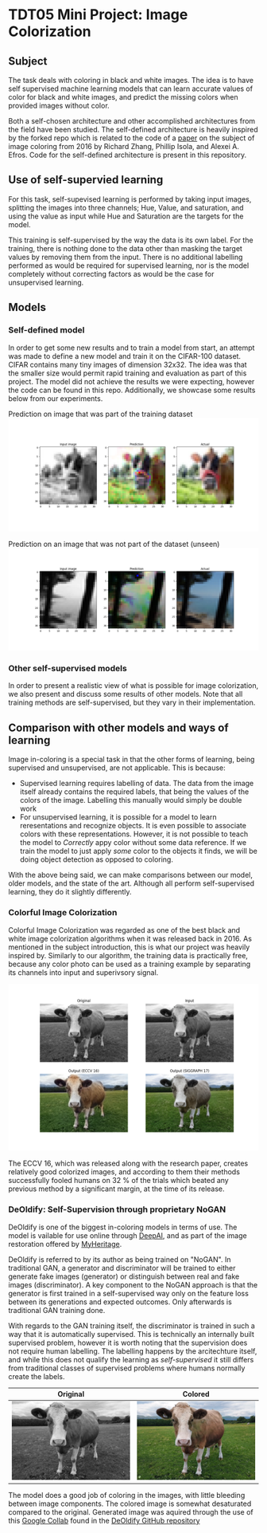 <!--<h3><b>Colorful Image Colorization</b></h3>-->
# TDT05 Mini Project: Image Colorization
## Subject
The task deals with coloring in black and white images. The idea is to have self supervised machine learning models that can learn accurate values of color for black and white images, and predict the missing colors when provided images without color.

Both a self-chosen architecture and other accomplished architectures from the field have been studied. The self-defined architecture is heavily inspired by the forked repo which is related to the code of a [paper](https://arxiv.org/pdf/1603.08511.pdf) on the subject of image coloring from 2016 by Richard Zhang, Phillip Isola, and Alexei A. Efros. Code for the self-defined architecture is present in this repository.

## Use of self-supervied learning
For this task, self-supevised learning is performed by taking input images, splitting the images into three channels; Hue, Value, and saturation, and using the value as input while Hue and Saturation are the targets for the model. 

This training is self-supervised by the way the data is its own label. For the training, there is nothing done to the data other than masking the target values by removing them from the input. There is no additional labelling performed as would be required for supervised learning, nor is the model completely without correcting factors as would be the case for unsupervised learning.
## Models
### Self-defined model
In order to get some new results and to train a model from start, an attempt was made to define a new model and train it on the CIFAR-100 dataset. CIFAR contains many tiny images of dimension 32x32. The idea was that the smaller size would permit rapid training and evaluation as part of this project. The model did not achieve the results we were expecting, however the code can be found in this repo. Additionally, we showcase some results below from our experiments.

Prediction on image that was part of the training dataset
![Image of input, output, and original image](imgs_out/our_model/train_result.png?raw=true "Prediction on training data")

Prediction on an image that was not part of the dataset (unseen)
![Image of input, output, and original image](imgs_out/our_model/test_result.png?raw=true "Prediction on test data")

### Other self-supervised models
In order to present a realistic view of what is possible for image colorization, we also present and discuss some results of other models. Note that all training methods are self-supervised, but they vary in their implementation.

## Comparison with other models and ways of learning
Image in-coloring is a special task in that the other forms of learning, being supervised and unsupervised, are not applicable. This is because:
- Supervised learning requires labelling of data. The data from the image itself already contains the required labels, that being the values of the colors of the image. Labelling this manually would simply be double work
- For unsupervised learning, it is possible for a model to learn reresentations and recognize objects. It is even possible to associate colors with these representations. However, it is not possible to teach the model to _Correctly_ appy color without some data reference. If we train the model to just apply _some_ color to the objects it finds, we will be doing object detection as opposed to coloring.

With the above being said, we can make comparisons between our model, older models, and the state of the art. Although all perform self-supervised learning, they do it slightly differently.

### Colorful Image Colorization

Colorful Image Colorization was regarded as one of the best black and white image colorization algorithms when it was released back in 2016. As mentioned in the subject introduction, this is what our project was heavily inspired by. Similarly to our algorithm, the training data is practically free, because any color photo can be used as a training example by separating its channels into input and superivsory signal.

![Image of Colorful Image Colorization prediction](imgs_out/ECCV_SIGGRAPH_test.png?raw=true "Colorful Image Colorization Prediction")

The ECCV 16, which was released along with the research paper, creates relatively good colorized images, and according to them their methods successfully fooled humans on 32 % of the trials which beated any previous method by a significant margin, at the time of its release.

### DeOldify: Self-Supervision through proprietary NoGAN
DeOldify is one of the biggest in-coloring models in terms of use. The model is vailable for use online through [DeepAI](https://deepai.org/machine-learning-model/colorizer), and as part of the image restoration offered by [MyHeritage](https://www.myheritage.no/incolor).

DeOldify is referred to by its author as being trained on "NoGAN". In traditional GAN, a generator and discriminator will be trained to either generate fake images (generator) or distinguish between real and fake images (discriminator). A key component to the NoGAN approach is that the generator is first trained in a self-supervised way only on the feature loss between its generations and expected outcomes. Only afterwards is traditional GAN training done. 

With regards to the GAN training itself, the discriminator is trained in such a way that it is automatically supervised. This is technically an internally built supervised problem, however it is worth noting that the supervision does not require human labelling. The labelling happens by the arcitechture itself, and while this does not qualify the learning as _self-supervised_ it still differs from traditional classes of supervised problems where humans normally create the labels.

Original|Colored
:------:|:-----:
![Original image](imgs/brown-Guernsey-cow-bw.png)|![Generated](imgs_out/deoldify/cow-colored.png)

The model does a good job of coloring in the images, with little bleeding between image components. The colored image is somewhat desaturated compared to the original. Generated image was aquired through the use of this [Google Collab](https://colab.research.google.com/github/jantic/DeOldify/blob/master/ImageColorizerColab.ipynb) found in the [DeOldify GitHub repository](https://github.com/jantic/DeOldify)

